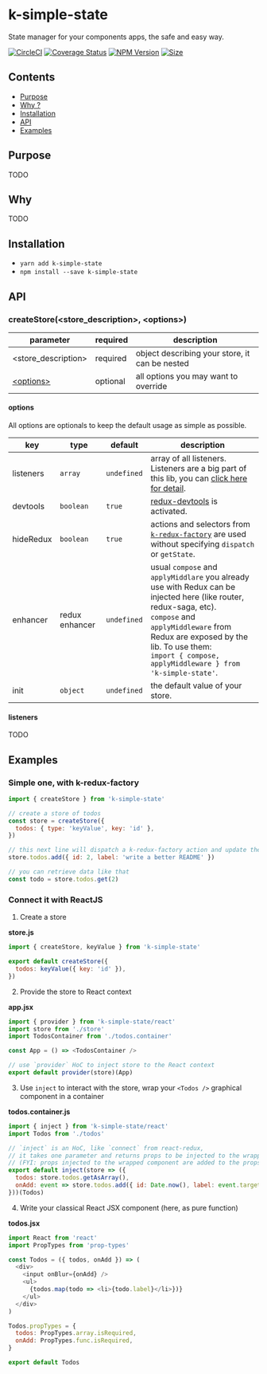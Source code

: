 # k-simple-state

State manager for your components apps, the safe and easy way.

[![CircleCI](https://circleci.com/gh/alakarteio/k-simple-state.svg?style=shield)](https://circleci.com/gh/alakarteio/k-simple-state) [![Coverage Status](https://coveralls.io/repos/github/alakarteio/k-simple-state/badge.svg?branch=master)](https://coveralls.io/github/alakarteio/k-simple-state?branch=master) [![NPM Version](https://badge.fury.io/js/k-simple-state.svg)](https://www.npmjs.com/package/k-simple-state)
[![Size](http://img.badgesize.io/alakarteio/k-simple-state/master/index.js.svg)]()


## Contents
 - [Purpose](#purpose)
 - [Why ?](#why)
 - [Installation](#installation)
 - [API](#api)
 - [Examples](#examples)

## Purpose
TODO

## Why
TODO

## Installation
 - `yarn add k-simple-state`
 - `npm install --save k-simple-state`

## API
### createStore(<store_description>, \<options>)
| parameter | required | description |
|---|---|---|
| <store_description>| required | object describing your store, it can be nested |
| [\<options>](#options) | optional | all options you may want to override |

#### options
All options are optionals to keep the default usage as simple as possible.

| key | type | default | description |
|---|---|---|---|
| listeners | `array` | `undefined` | array of all listeners. Listeners are a big part of this lib, you can [click here for detail](#TODO). |
| devtools | `boolean` | `true` | [redux-devtools](https://github.com/zalmoxisus/redux-devtools-extension) is activated. |
| hideRedux | `boolean` | `true` | actions and selectors from [`k-redux-factory`](https://github.com/alakarteio/k-redux-factory) are used without specifying `dispatch` or `getState`. |
| enhancer | redux enhancer | `undefined` | usual `compose` and `applyMiddlare` you already use with Redux can be injected here (like router, redux-saga, etc). <br />`compose` and `applyMiddleware` from Redux are exposed by the lib. To use them:<br /> ```import { compose, applyMiddleware } from 'k-simple-state'```. |
| init | `object` | `undefined` | the default value of your store. |

#### listeners
TODO

## Examples
### Simple one, with k-redux-factory
```js
import { createStore } from 'k-simple-state'

// create a store of todos
const store = createStore({
  todos: { type: 'keyValue', key: 'id' },
})

// this next line will dispatch a k-redux-factory action and update the store
store.todos.add({ id: 2, label: 'write a better README' })

// you can retrieve data like that
const todo = store.todos.get(2)
```

### Connect it with ReactJS
1. Create a store

**store.js**
```js
import { createStore, keyValue } from 'k-simple-state'

export default createStore({
  todos: keyValue({ key: 'id' }),
})
```

2. Provide the store to React context

**app.jsx**
```js
import { provider } from 'k-simple-state/react'
import store from './store'
import TodosContainer from './todos.container'

const App = () => <TodosContainer />

// use `provider` HoC to inject store to the React context
export default provider(store)(App)
```

3. Use `inject` to interact with the store, wrap your `<Todos />` graphical component in a container

**todos.container.js**
```js
import { inject } from 'k-simple-state/react'
import Todos from './todos'

// `inject` is an HoC, like `connect` from react-redux,
// it takes one parameter and returns props to be injected to the wrapped component
// (FYI: props injected to the wrapped component are added to the props given by the parent)
export default inject(store => ({
  todos: store.todos.getAsArray(),
  onAdd: event => store.todos.add({ id: Date.now(), label: event.target.value }),
}))(Todos)
```

4. Write your classical React JSX component (here, as pure function)

**todos.jsx**
```js
import React from 'react'
import PropTypes from 'prop-types'

const Todos = ({ todos, onAdd }) => (
  <div>
    <input onBlur={onAdd} />
    <ul>
      {todos.map(todo => <li>{todo.label}</li>})}
    </ul>
  </div>
)

Todos.propTypes = {
  todos: PropTypes.array.isRequired,
  onAdd: PropTypes.func.isRequired,
}

export default Todos
```
